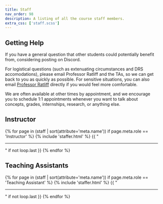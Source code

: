 ```yaml
---
title: Staff
nav_order: 98
description: A listing of all the course staff members.
extra_css: ['staff.scss']
---
```


## Getting Help

If you have a general question that other students could potentially benefit from, considering posting on Discord. 

For logistical questions (such as extenuating circumstances and DRS accomodations), please email Professor Ratliff and the TAs, so we can get back to you as quickly as possible. For sensitive situations, you can also email [Professor Ratliff](mailto:ratliffl&commat;uw&#x0002E;edu) directly if you would feel more comfortable.

We are often available at other times by appointment, and we encourage you to schedule 1:1 appointments whenever you want to talk about concepts, grades, internships, research, or anything else.

## Instructor

<div class="role">
  {% for page in (staff | sort(attribute='meta.name')) if page.meta.role == 'Instructor' %}
    {% include 'staffer.html' %}
    {{ "<hr>" if not loop.last }}
  {% endfor %}
</div>

## Teaching Assistants

<div class="role">
  {% for page in (staff | sort(attribute='meta.name')) if page.meta.role == 'Teaching Assistant' %}
    {% include 'staffer.html' %}
    {{ "<hr>" if not loop.last }}
  {% endfor %}
</div>
